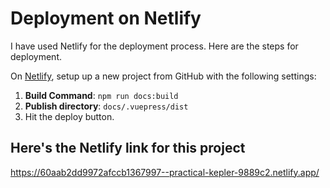 # Deployment on Netlify
I have used Netlify for the deployment process. Here are the steps for deployment.

On [Netlify](https://netlify.com), setup up a new project from GitHub with the following settings:
1. **Build Command**: `npm run docs:build`
2. **Publish directory**: `docs/.vuepress/dist`
3. Hit the deploy button.

## Here's the Netlify link for this project
https://60aab2dd9972afccb1367997--practical-kepler-9889c2.netlify.app/
